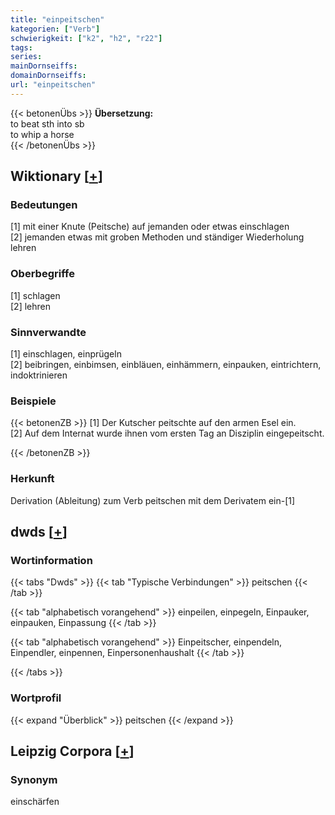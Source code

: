 ```yaml
---
title: "einpeitschen"
kategorien: ["Verb"]
schwierigkeit: ["k2", "h2", "r22"]
tags:
series:
mainDornseiffs:
domainDornseiffs:
url: "einpeitschen"
---
```


{{< betonenÜbs >}}
**Übersetzung:**  
to beat sth into sb  
to whip a horse  
{{< /betonenÜbs >}}

## Wiktionary [[+](https://de.wiktionary.org/wiki/einpeitschen)]

### Bedeutungen
[1] mit einer Knute (Peitsche) auf jemanden oder etwas einschlagen  
[2] jemanden etwas mit groben Methoden und ständiger Wiederholung lehren  

### Oberbegriffe
[1] schlagen  
[2] lehren  

### Sinnverwandte
[1] einschlagen, einprügeln  
[2] beibringen, einbimsen, einbläuen, einhämmern, einpauken, eintrichtern, indoktrinieren  

### Beispiele
{{< betonenZB >}}
[1] Der Kutscher peitschte auf den armen Esel ein.  
[2] Auf dem Internat wurde ihnen vom ersten Tag an Disziplin eingepeitscht.  

{{< /betonenZB >}}
### Herkunft
Derivation (Ableitung) zum Verb peitschen mit dem Derivatem ein-[1]  



## dwds [[+](https://www.dwds.de/wb/einpeitschen)]

### Wortinformation
{{< tabs "Dwds" >}}
{{< tab "Typische Verbindungen" >}}
peitschen
{{< /tab >}}

{{< tab "alphabetisch vorangehend" >}}
einpeilen, einpegeln, Einpauker, einpauken, Einpassung
{{< /tab >}}

{{< tab "alphabetisch vorangehend" >}}
Einpeitscher, einpendeln, Einpendler, einpennen, Einpersonenhaushalt
{{< /tab >}}

{{< /tabs >}}

### Wortprofil
{{< expand "Überblick" >}} peitschen {{< /expand >}}

## Leipzig Corpora [[+](https://corpora.uni-leipzig.de/en/res?word=einpeitschen&corpusId=deu_newscrawl-public_2018)]


### Synonym
einschärfen

